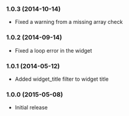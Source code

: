 ### 1.0.3 (2014-10-14)
- Fixed a warning from a missing array check

### 1.0.2 (2014-09-14)
- Fixed a loop error in the widget

### 1.0.1 (2014-05-12)
- Added widget_title filter to widget title

### 1.0.0 (2015-05-08)
- Initial release
